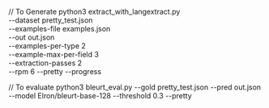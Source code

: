 // To Generate
python3 extract_with_langextract.py \
  --dataset pretty_test.json \
  --examples-file examples.json \
  --out out.json \
  --examples-per-type 2 \
  --example-max-per-field 3 \
  --extraction-passes 2 \
  --rpm 6 --pretty --progress


// To evaluate
python3 bleurt_eval.py --gold pretty_test.json --pred out.json \
  --model Elron/bleurt-base-128 --threshold 0.3 --pretty
